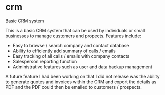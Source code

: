 # crm
Basic CRM system

This is a basic CRM system that can be used by individuals or small businesses to manage customers and propects. 
Features include:

- Easy to browse / search company and contact database
- Ability to efficiently add summary of calls / emails
- Easy tracking of all calls / emails with company contacts
- Salesperson reporting function
- Administrative features such as user and data backup management

A future feature I had been working on that I did not release was the ability to generate quotes and invoices within the CRM and 
export the details as PDF and the PDF could then be emailed to customers / prospects. 



